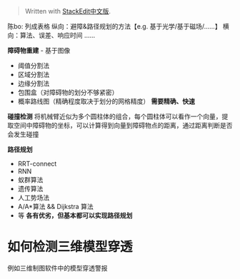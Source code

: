


> Written with [StackEdit中文版](https://stackedit.cn/).

陈bo:
列成表格
	纵向：避障&路径规划的方法【e.g. 基于光学/基于磁场/......】
	横向：算法、误差、响应时间 ......


**障碍物重建** - 基于图像
 - 阈值分割法
 - 区域分割法
 - 边缘分割法
 - 包围盒（对障碍物的划分不够紧密）
 - 概率路线图（精确程度取决于划分的网格精度）
 **需要精确、快速**

**碰撞检测**
将机械臂近似为多个圆柱体的组合，每个圆柱体可以看作一个向量，提取空间中障碍物的坐标，可以计算得到向量到障碍物点的距离，通过距离判断是否会发生碰撞

**路径规划**
- RRT-connect
- RNN
- 蚁群算法
- 遗传算法
- 人工势场法
- A/A*算法  &&  Dijkstra 算法
- 等
**各有优劣，但基本都可以实现路径规划**

# **如何检测三维模型穿透**
例如三维制图软件中的模型穿透警报



<!--stackedit_data:
eyJoaXN0b3J5IjpbLTE1OTc0MDI1NV19
-->